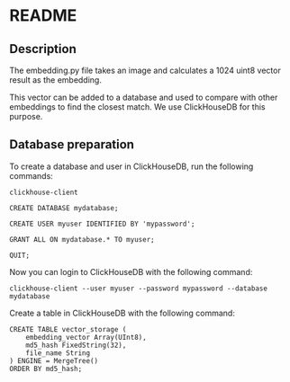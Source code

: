 # README

## Description 
The embedding.py file takes an image and calculates a 1024 uint8 vector result as the embedding.

This vector can be added to a database and used to compare with other embeddings to find the closest match. We use ClickHouseDB for this purpose.

## Database preparation
To create a database and user in ClickHouseDB, run the following commands:

```
clickhouse-client

CREATE DATABASE mydatabase;

CREATE USER myuser IDENTIFIED BY 'mypassword';

GRANT ALL ON mydatabase.* TO myuser;

QUIT;
```
Now you can login to ClickHouseDB with the following command:

```
clickhouse-client --user myuser --password mypassword --database mydatabase
```

Create a table in ClickHouseDB with the following command:

```
CREATE TABLE vector_storage (
    embedding_vector Array(UInt8),
    md5_hash FixedString(32),
    file_name String
) ENGINE = MergeTree()
ORDER BY md5_hash;
```
